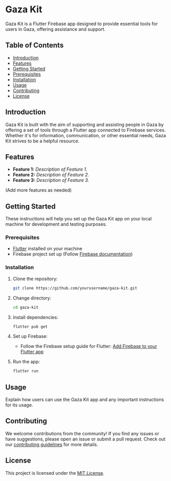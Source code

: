 # Gaza Kit

Gaza Kit is a Flutter Firebase app designed to provide essential tools for users in Gaza, offering assistance and support.

## Table of Contents
- [Introduction](#introduction)
- [Features](#features)
- [Getting Started](#getting-started)
- [Prerequisites](#prerequisites)
- [Installation](#installation)
- [Usage](#usage)
- [Contributing](#contributing)
- [License](#license)

## Introduction

Gaza Kit is built with the aim of supporting and assisting people in Gaza by offering a set of tools through a Flutter app connected to Firebase services. Whether it's for information, communication, or other essential needs, Gaza Kit strives to be a helpful resource.

## Features

- **Feature 1:** _Description of Feature 1._
- **Feature 2:** _Description of Feature 2._
- **Feature 3:** _Description of Feature 3._

(Add more features as needed)

## Getting Started

These instructions will help you set up the Gaza Kit app on your local machine for development and testing purposes.

### Prerequisites

- [Flutter](https://flutter.dev/) installed on your machine
- Firebase project set up (Follow [Firebase documentation](https://firebase.google.com/docs/flutter/setup))

### Installation

1. Clone the repository:

    ```bash
    git clone https://github.com/yourusername/gaza-kit.git
    ```

2. Change directory:

    ```bash
    cd gaza-kit
    ```

3. Install dependencies:

    ```bash
    flutter pub get
    ```

4. Set up Firebase:
    - Follow the Firebase setup guide for Flutter: [Add Firebase to your Flutter app](https://firebase.flutter.dev/docs/overview)

5. Run the app:

    ```bash
    flutter run
    ```

## Usage

Explain how users can use the Gaza Kit app and any important instructions for its usage.

## Contributing

We welcome contributions from the community! If you find any issues or have suggestions, please open an issue or submit a pull request. Check out our [contributing guidelines](CONTRIBUTING.md) for more details.

## License

This project is licensed under the [MIT License](LICENSE).
